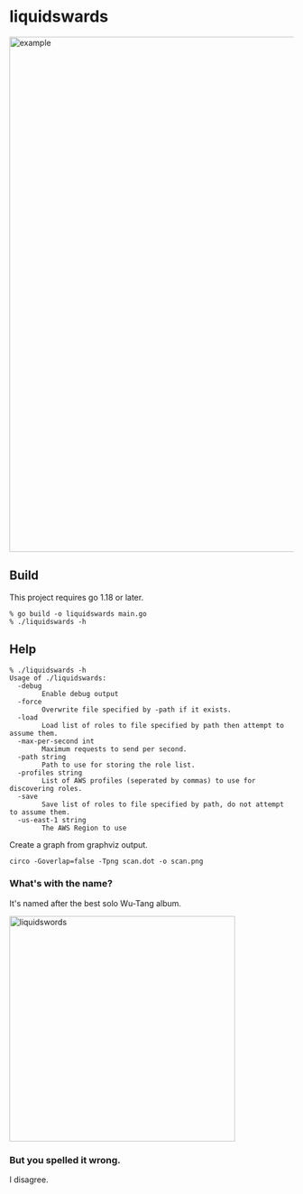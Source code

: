 # liquidswards

<img width="914" alt="example" src="https://user-images.githubusercontent.com/4079939/150443363-1ffcd0cd-94dd-4f5a-b5ae-7810803bb7ca.png">


## Build

This project requires go 1.18 or later.

```
% go build -o liquidswards main.go
% ./liquidswards -h
```

## Help

```
% ./liquidswards -h
Usage of ./liquidswards:
  -debug
    	Enable debug output
  -force
    	Overwrite file specified by -path if it exists.
  -load
    	Load list of roles to file specified by path then attempt to assume them.
  -max-per-second int
    	Maximum requests to send per second.
  -path string
    	Path to use for storing the role list.
  -profiles string
    	List of AWS profiles (seperated by commas) to use for discovering roles.
  -save
    	Save list of roles to file specified by path, do not attempt to assume them.
  -us-east-1 string
    	The AWS Region to use
```

Create a graph from graphviz output.

```
circo -Goverlap=false -Tpng scan.dot -o scan.png
```

### What's with the name?

It's named after the best solo Wu-Tang album.

<img width="400" alt="liquidswords" src="https://user-images.githubusercontent.com/4079939/150443336-621ff008-e3a4-48bd-b871-0bb6afc8716b.jpg">

### But you spelled it wrong.

I disagree.
